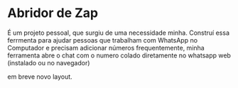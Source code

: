 # Abridor de Zap
É um projeto pessoal, que surgiu de uma necessidade minha.
Construí essa ferrmenta para ajudar pessoas que trabalham com WhatsApp no Computador e precisam adicionar números frequentemente, minha ferramenta abre o chat com o numero colado diretamente no whatsapp web (instalado ou no navegador)

em breve novo layout.
